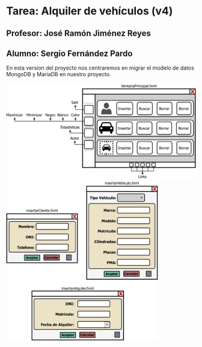 # Tarea: Alquiler de vehículos (v4)
## Profesor: José Ramón Jiménez Reyes
## Alumno: Sergio Fernández Pardo

En esta version del proyecto nos centraremos en migrar el modelo de datos MongoDB y MariaDB en nuestro proyecto.

<img src="src/main/resources/org/iesalandalus/programacion/alquilervehiculos/vista/grafica/recursos/draw.io/VentanaPrincipal.png" padding="10px"/>

<img src="src/main/resources/org/iesalandalus/programacion/alquilervehiculos/vista/grafica/recursos/draw.io/InsetarXXX.png" align="center" width=80% padding="10px"/>

